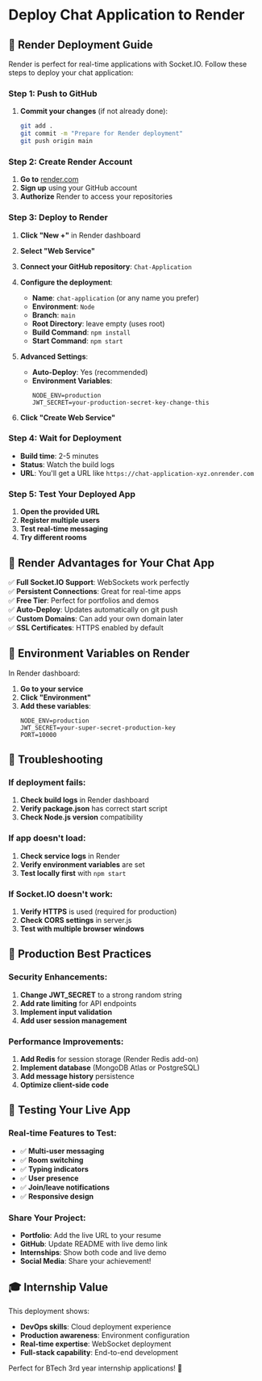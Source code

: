 # Deploy Chat Application to Render

## 🚀 Render Deployment Guide

Render is perfect for real-time applications with Socket.IO. Follow these steps to deploy your chat application:

### Step 1: Push to GitHub

1. **Commit your changes** (if not already done):
   ```bash
   git add .
   git commit -m "Prepare for Render deployment"
   git push origin main
   ```

### Step 2: Create Render Account

1. **Go to** [render.com](https://render.com)
2. **Sign up** using your GitHub account
3. **Authorize** Render to access your repositories

### Step 3: Deploy to Render

1. **Click "New +"** in Render dashboard
2. **Select "Web Service"**
3. **Connect your GitHub repository**: `Chat-Application`
4. **Configure the deployment**:

   - **Name**: `chat-application` (or any name you prefer)
   - **Environment**: `Node`
   - **Branch**: `main`
   - **Root Directory**: leave empty (uses root)
   - **Build Command**: `npm install`
   - **Start Command**: `npm start`

5. **Advanced Settings**:
   - **Auto-Deploy**: Yes (recommended)
   - **Environment Variables**: 
     ```
     NODE_ENV=production
     JWT_SECRET=your-production-secret-key-change-this
     ```

6. **Click "Create Web Service"**

### Step 4: Wait for Deployment

- **Build time**: 2-5 minutes
- **Status**: Watch the build logs
- **URL**: You'll get a URL like `https://chat-application-xyz.onrender.com`

### Step 5: Test Your Deployed App

1. **Open the provided URL**
2. **Register multiple users**
3. **Test real-time messaging**
4. **Try different rooms**

## 🎯 Render Advantages for Your Chat App

✅ **Full Socket.IO Support**: WebSockets work perfectly  
✅ **Persistent Connections**: Great for real-time apps  
✅ **Free Tier**: Perfect for portfolios and demos  
✅ **Auto-Deploy**: Updates automatically on git push  
✅ **Custom Domains**: Can add your own domain later  
✅ **SSL Certificates**: HTTPS enabled by default  

## 🔧 Environment Variables on Render

In Render dashboard:
1. **Go to your service**
2. **Click "Environment"**
3. **Add these variables**:
   ```
   NODE_ENV=production
   JWT_SECRET=your-super-secret-production-key
   PORT=10000
   ```

## 🐛 Troubleshooting

### If deployment fails:
1. **Check build logs** in Render dashboard
2. **Verify package.json** has correct start script
3. **Check Node.js version** compatibility

### If app doesn't load:
1. **Check service logs** in Render
2. **Verify environment variables** are set
3. **Test locally first** with `npm start`

### If Socket.IO doesn't work:
1. **Verify HTTPS** is used (required for production)
2. **Check CORS settings** in server.js
3. **Test with multiple browser windows**

## 🌟 Production Best Practices

### Security Enhancements:
1. **Change JWT_SECRET** to a strong random string
2. **Add rate limiting** for API endpoints
3. **Implement input validation**
4. **Add user session management**

### Performance Improvements:
1. **Add Redis** for session storage (Render Redis add-on)
2. **Implement database** (MongoDB Atlas or PostgreSQL)
3. **Add message history** persistence
4. **Optimize client-side code**

## 📱 Testing Your Live App

### Real-time Features to Test:
- ✅ **Multi-user messaging**
- ✅ **Room switching**
- ✅ **Typing indicators**
- ✅ **User presence**
- ✅ **Join/leave notifications**
- ✅ **Responsive design**

### Share Your Project:
- **Portfolio**: Add the live URL to your resume
- **GitHub**: Update README with live demo link
- **Internships**: Show both code and live demo
- **Social Media**: Share your achievement!

## 🎓 Internship Value

This deployment shows:
- **DevOps skills**: Cloud deployment experience
- **Production awareness**: Environment configuration
- **Real-time expertise**: WebSocket deployment
- **Full-stack capability**: End-to-end development

Perfect for BTech 3rd year internship applications! 🚀
